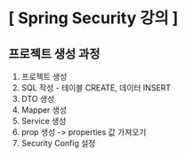 # [ Spring Security 강의 ]

## 프로젝트 생성 과정

1. 프로젝트 생성
2. SQL 작성 - 테이블 CREATE, 데이터 INSERT
3. DTO 생성
4. Mapper 생성
5. Service 생성
6. prop 생성 -> properties 값 가져오기
7. Security Config 설정